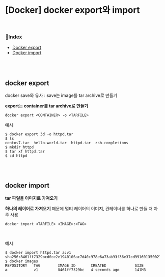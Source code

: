 # [Docker] docker export와 import

<br>

### 📌Index

- [Docker export](#docker-export)
- [Docker import](#docker-import)

<br>

<br>

## docker export

docker save와 유사 : save는 image를 tar archive로 만들기

**export는 container를 tar archive로 만들기**

```
docker export <CONTAINER> -o <TARFILE>
```

예시

```shell
$ docker export 3d -o httpd.tar
$ ls
centos7.tar  hello-world.tar  httpd.tar  zsh-completions
$ mkdir httpd      
$ tar xf httpd.tar
$ cd httpd      
```

<br>

<br>

## docker import

**tar 파일을 이미지로 가져오기**

**하나의 레이어로 가져오기** 때문에 멀티 레이어의 이미지, 컨테이너를 하나로 만들 때 자주 사용

```
docker import <TARFILE> <IMAGE>:<TAG>
```

<br>

예시

```shell
$ docker import httpd.tar a:v1                        
sha256:8461ff7329bcd0ce2e1940106ac7d40c978e6a73ab93f36e37cd991601350021
$ docker images                                       
REPOSITORY   TAG        IMAGE ID       CREATED             SIZE
a            v1         8461ff7329bc   4 seconds ago       141MB
```



